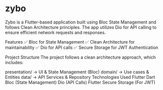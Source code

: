 # zybo

Zybo is a Flutter-based application built using Bloc State Management and follows Clean Architecture principles. The app utilizes Dio for API calling to ensure efficient network requests and responses.

Features
✅ Bloc for State Management
✅ Clean Architecture for maintainability
✅ Dio for API calls
✅ Secure Storage for JWT Authentication


Project Structure
The project follows a clean architecture approach, which includes:

presentation/ → UI & State Management (Bloc)
domain/ → Use cases & Entities
data/ → API Services & Repository
Technologies Used
Flutter
Dart
Bloc (State Management)
Dio (API Calls)
Flutter Secure Storage (For JWT)
